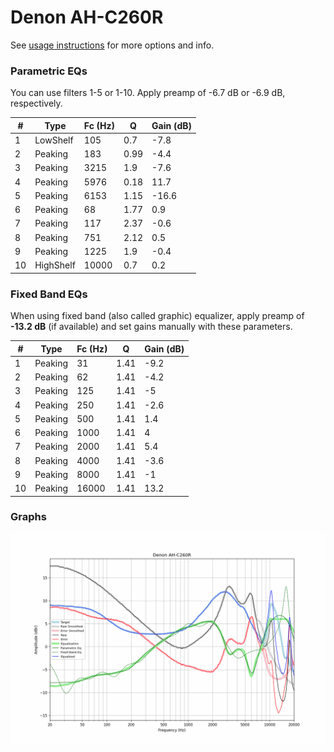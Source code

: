 # Denon AH-C260R
See [usage instructions](https://github.com/jaakkopasanen/AutoEq#usage) for more options and info.

### Parametric EQs
You can use filters 1-5 or 1-10. Apply preamp of -6.7 dB or -6.9 dB, respectively.

|   # | Type      |   Fc (Hz) |    Q |   Gain (dB) |
|-----|-----------|-----------|------|-------------|
|   1 | LowShelf  |       105 | 0.7  |        -7.8 |
|   2 | Peaking   |       183 | 0.99 |        -4.4 |
|   3 | Peaking   |      3215 | 1.9  |        -7.6 |
|   4 | Peaking   |      5976 | 0.18 |        11.7 |
|   5 | Peaking   |      6153 | 1.15 |       -16.6 |
|   6 | Peaking   |        68 | 1.77 |         0.9 |
|   7 | Peaking   |       117 | 2.37 |        -0.6 |
|   8 | Peaking   |       751 | 2.12 |         0.5 |
|   9 | Peaking   |      1225 | 1.9  |        -0.4 |
|  10 | HighShelf |     10000 | 0.7  |         0.2 |

### Fixed Band EQs
When using fixed band (also called graphic) equalizer, apply preamp of **-13.2 dB** (if available) and set gains manually with these parameters.

|   # | Type    |   Fc (Hz) |    Q |   Gain (dB) |
|-----|---------|-----------|------|-------------|
|   1 | Peaking |        31 | 1.41 |        -9.2 |
|   2 | Peaking |        62 | 1.41 |        -4.2 |
|   3 | Peaking |       125 | 1.41 |        -5   |
|   4 | Peaking |       250 | 1.41 |        -2.6 |
|   5 | Peaking |       500 | 1.41 |         1.4 |
|   6 | Peaking |      1000 | 1.41 |         4   |
|   7 | Peaking |      2000 | 1.41 |         5.4 |
|   8 | Peaking |      4000 | 1.41 |        -3.6 |
|   9 | Peaking |      8000 | 1.41 |        -1   |
|  10 | Peaking |     16000 | 1.41 |        13.2 |

### Graphs
![](./Denon%20AH-C260R.png)
